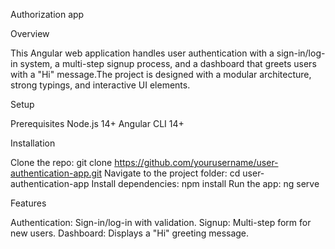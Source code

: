 Authorization app

Overview

This Angular web application handles user authentication with a sign-in/log-in system, a multi-step signup process, and a dashboard that greets users with a "Hi" message.The project is designed with a modular architecture, strong typings, and interactive UI elements.

Setup

Prerequisites
Node.js 14+
Angular CLI 14+

Installation

Clone the repo: git clone https://github.com/yourusername/user-authentication-app.git
Navigate to the project folder: cd user-authentication-app
Install dependencies: npm install
Run the app: ng serve

Features

Authentication: Sign-in/log-in with validation.
Signup: Multi-step form for new users.
Dashboard: Displays a "Hi" greeting message.